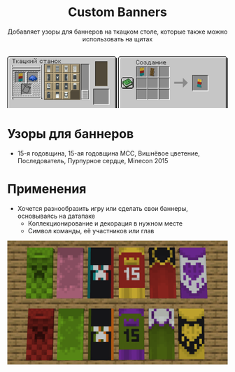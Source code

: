 <div align="center">

<h1> Custom Banners </h1>
Добавляет узоры для баннеров на ткацком столе, которые также можно использовать на щитах<br><br>

![Performance](https://github.com/LumonCorporation/Banner_Capes/blob/main/files/crafting.png)<br>
</div>



# Узоры для баннеров
- 15-я годовщина, 15-ая годовщина MCC, Вишнёвое цветение, Последователь, Пурпурное сердце, Minecon 2015

# Применения
- Хочется разнообразить игру или сделать свои баннеры, основываясь на датапаке
  - Коллекционирование и декорация в нужном месте
  - Символ команды, её участников или глав

![Other](https://github.com/LumonCorporation/Banner_Capes/blob/main/files/example.png)
